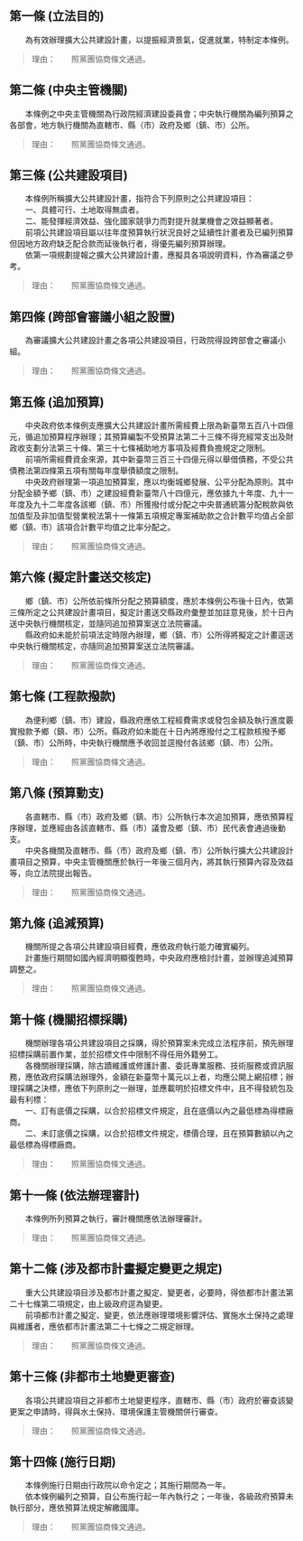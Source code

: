 第一條 (立法目的)
-----------------
　　為有效辦理擴大公共建設計畫，以提振經濟景氣，促進就業，特制定本條例。  
> 理由：　　照黨團協商條文通過。



第二條 (中央主管機關)
---------------------
　　本條例之中央主管機關為行政院經濟建設委員會；中央執行機關為編列預算之各部會，地方執行機關為直轄市、縣（市）政府及鄉（鎮、市）公所。  
> 理由：　　照黨團協商條文通過。



第三條 (公共建設項目)
---------------------
　　本條例所稱擴大公共建設計畫，指符合下列原則之公共建設項目：  
　　一、具體可行、土地取得無虞者。  
　　二、能發揮經濟效益、強化國家競爭力而對提升就業機會之效益顯著者。  
　　前項公共建設項目屬以往年度預算執行狀況良好之延續性計畫者及已編列預算但因地方政府缺乏配合款而延後執行者，得優先編列預算辦理。  
　　依第一項規劃提報之擴大公共建設計畫，應擬具各項說明資料，作為審議之參考。  
> 理由：　　照黨團協商條文通過。



第四條 (跨部會審議小組之設置)
-----------------------------
　　為審議擴大公共建設計畫之各項公共建設項目，行政院得設跨部會之審議小組。  
> 理由：　　照黨團協商條文通過。



第五條 (追加預算)
-----------------
　　中央政府依本條例支應擴大公共建設計畫所需經費上限為新臺幣五百八十四億元，循追加預算程序辦理；其預算編製不受預算法第二十三條不得充經常支出及財政收支劃分法第三十條、第三十七條補助地方事項及經費負擔規定之限制。  
　　前項所需經費資金來源，其中新臺幣三百三十四億元得以舉借債務，不受公共債務法第四條第五項有關每年度舉債額度之限制。  
　　中央政府辦理第一項追加預算案，應以均衡城鄉發展、公平分配為原則。其中分配金額予鄉（鎮、市）之建設經費新臺幣八十四億元，應依據九十年度、九十一年度及九十二年度各該鄉（鎮、市）所獲撥付或分配之中央普通統籌分配稅款與依加值型及非加值型營業稅法第十一條第五項規定專案補助款之合計數平均值占全部鄉（鎮、市）該項合計數平均值之比率分配之。  
> 理由：　　照黨團協商條文通過。



第六條 (擬定計畫送交核定)
-------------------------
　　鄉（鎮、市）公所依前條所分配之預算額度，應於本條例公布後十日內，依第三條所定之公共建設計畫項目，擬定計畫送交縣政府彙整並加註意見後，於十日內送中央執行機關核定，並隨同追加預算案送立法院審議。  
　　縣政府如未能於前項法定時限內辦理，鄉（鎮、市）公所得將擬定之計畫逕送中央執行機關核定，亦隨同追加預算案送立法院審議。  
> 理由：　　照黨團協商條文通過。



第七條 (工程款撥款)
-------------------
　　為便利鄉（鎮、市）建設，縣政府應依工程經費需求或發包金額及執行進度覈實撥款予鄉（鎮、市）公所。縣政府如未能在十日內將應撥付之工程款核撥予鄉（鎮、市）公所時，中央執行機關應予收回並逕撥付各該鄉（鎮、市）公所。  
> 理由：　　照黨團協商條文通過。



第八條 (預算動支)
-----------------
　　各直轄市、縣（市）政府及鄉（鎮、市）公所執行本次追加預算，應依預算程序辦理，並應經由各該直轄市、縣（市）議會及鄉（鎮、市）民代表會通過後動支。  
　　中央各機關及直轄市、縣（市）政府及鄉（鎮、市）公所執行擴大公共建設計畫項目之預算，中央主管機關應於執行一年後三個月內，將其執行預算內容及效益等，向立法院提出報告。  
> 理由：　　照黨團協商條文通過。



第九條 (追減預算)
-----------------
　　機關所提之各項公共建設項目經費，應依政府執行能力確實編列。  
　　計畫施行期間如國內經濟明顯復甦時，中央政府應檢討計畫，並辦理追減預算調整之。  
> 理由：　　照黨團協商條文通過。



第十條 (機關招標採購)
---------------------
　　機關辦理各項公共建設項目之採購，得於預算案未完成立法程序前，預先辦理招標採購前置作業，並於招標文件中限制不得任用外籍勞工。  
　　各機關辦理採購，除古蹟維護或修護計畫、委託專業服務、技術服務或資訊服務，應依政府採購法辦理外，金額在新臺幣十萬元以上者，均應公開上網招標；辦理採購之決標，應依下列原則之一辦理，並應載明於招標文件中，且不得發統包及最有利標：  
　　一、訂有底價之採購，以合於招標文件規定，且在底價以內之最低標為得標廠商。  
　　二、未訂底價之採購，以合於招標文件規定，標價合理，且在預算數額以內之最低標為得標廠商。  
> 理由：　　照黨團協商條文通過。



第十一條 (依法辦理審計)
-----------------------
　　本條例所列預算之執行，審計機關應依法辦理審計。  
> 理由：　　照黨團協商條文通過。



第十二條 (涉及都市計畫擬定變更之規定)
-------------------------------------
　　重大公共建設項目涉及都市計畫之擬定、變更者，必要時，得依都市計畫法第二十七條第二項規定，由上級政府逕為變更。  
　　前項都市計畫之擬定、變更，依法應辦理環境影響評估、實施水土保持之處理與維護者，應依都市計畫法第二十七條之二規定辦理。  
> 理由：　　照黨團協商條文通過。



第十三條 (非都市土地變更審查)
-----------------------------
　　各項公共建設項目之非都市土地變更程序，直轄市、縣（市）政府於審查該變更案之申請時，得與水土保持、環境保護主管機關併行審查。  
> 理由：　　照黨團協商條文通過。



第十四條 (施行日期)
-------------------
　　本條例施行日期由行政院以命令定之；其施行期間為一年。  
　　依本條例編列之預算，自公布施行起一年內執行之；一年後，各級政府預算未執行部分，應依預算法規定解繳國庫。  
> 理由：　　照黨團協商條文通過。